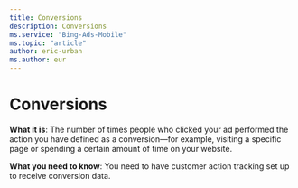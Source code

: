 ```yaml
---
title: Conversions
description: Conversions
ms.service: "Bing-Ads-Mobile"
ms.topic: "article"
author: eric-urban
ms.author: eur
---
```


# Conversions

**What it is**: The number of times people who clicked your ad performed the action you have defined as a conversion—for example, visiting a specific page or spending a certain amount of time on your website.

**What you need to know**: You need to have customer action tracking set up to receive conversion data.


